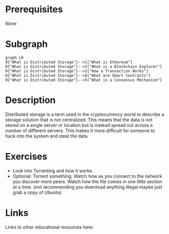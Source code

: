 # Prerequisites
None

# Subgraph

```mermaid
graph LR
0{"What is Distributed Storage"}-->1["What is Ethereum"]
0{"What is Distributed Storage"}-->2["What is a Blockchain Explorer"]
0{"What is Distributed Storage"}-->3["How a Transaction Works"]
0{"What is Distributed Storage"}-->4["What are Smart Contracts"]
0{"What is Distributed Storage"}-->5["What is a Consensus Mechanism"]
```



# Description
Distributed storage is a term used in the cryptocurrency world to describe a storage solution that is not centralized. This means that the data is not stored on a single server or location but is instead spread out across a number of different servers. This makes it more difficult for someone to hack into the system and steal the data.

# Exercises
- Look into Torrenting and how it works.
- Optional: Torrent something. Watch how as you connect to the network you discover more peers. Watch how the file comes in one little section at a time. (not recommending you download anything illegal maybe just grab a copy of Ubuntu)

# Links
Links to other educational resources here:
